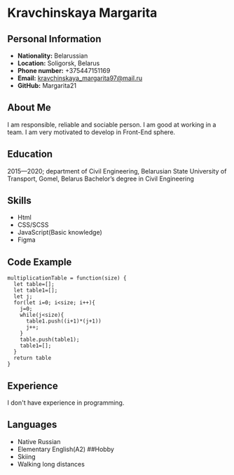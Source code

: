 #  Kravchinskaya Margarita
## Personal Information
- **Nationality:** Belarussian
- **Location:** Soligorsk, Belarus
- **Phone number:** +375447151169
- **Email:** kravchinskaya_margarita97@mail.ru
- **GitHub:** Margarita21

## About Me
I am responsible, reliable and sociable person. I am good at working in a team. I am very motivated to develop in Front-End sphere.
## Education
2015—2020; department of Civil Engineering, Belarusian State University of Transport, Gomel, Belarus 
Bachelor’s degree in Civil Engineering
## Skills
- Html
- CSS/SCSS
- JavaScript(Basic knowledge)
- Figma

## Code Example

    multiplicationTable = function(size) {
      let table=[];
      let table1=[];
      let j;
      for(let i=0; i<size; i++){
        j=0;
        while(j<size){
          table1.push((i+1)*(j+1))
          j++;
        }
        table.push(table1);
        table1=[];
      }
      return table
    }

## Experience
I don't have experience in programming.
## Languages
- Native Russian
- Elementary English(A2)
##Hobby
- Skiing
- Walking long distances
